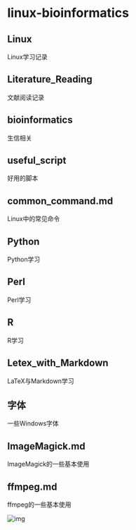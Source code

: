 # linux-bioinformatics

## Linux
Linux学习记录

## Literature_Reading
文献阅读记录

## bioinformatics
生信相关

## useful_script
好用的脚本

## common_command.md
Linux中的常见命令

## Python
Python学习

## Perl
Perl学习

## R
R学习

## Letex_with_Markdown
LaTeX与Markdown学习

## 字体
一些Windows字体

## ImageMagick.md
ImageMagick的一些基本使用

## ffmpeg.md
ffmpeg的一些基本使用




![img](https://mmbiz.qpic.cn/mmbiz_gif/ibj9nANUc6z43q57Pusce7niaomBN9UQfvDwsJ4mJ7S2dWnG0PLEWxzykUaxEIuSG9a17z2gfUCJ2dT1PAG7bdicg/640?wx_fmt=gif&tp=webp&wxfrom=5&wx_lazy=1)

